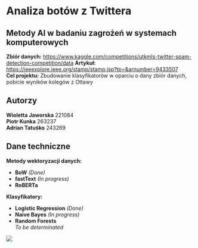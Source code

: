 # Analiza botów z Twittera

## Metody AI w badaniu zagrożeń w systemach komputerowych

**Zbiór danych:** https://www.kaggle.com/competitions/utkmls-twitter-spam-detection-competition/data
**Artykuł:** https://ieeexplore.ieee.org/stamp/stamp.jsp?tp=&arnumber=9433507  
**Cel projektu:** Zbudowanie klasyfikatorów w oparciu o dany zbiór danych, pobicie wyników kolegów z
Ottawy

## Autorzy
**Wioletta Jaworska** 221084​  
**Piotr Kunka** 263237  
**Adrian Tatuśko** 243269​

## Dane techniczne
**Metody wektoryzacji danych:** 
* **BoW** *(Done)*
* **fastText** *(In progress)*
* **RoBERTa**

**Klasyfikatory:**
* **Logistic Regression** *(Done)*
* **Naive Bayes** *(In progress)*
* **Random Forests**  
*To be determinated*

![](https://i.kym-cdn.com/entries/icons/mobile/000/028/021/work.jpg)